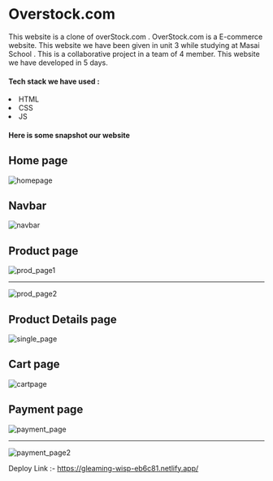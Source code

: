 <div>
 <h1>Overstock.com</h1>
 <p>This  website is a clone of overStock.com . OverStock.com is a E-commerce website. This website we have been given in unit 3 while studying at Masai School . This   is a collaborative project in a team of 4 member. This website we have developed in 5 days.</p>
 
 <h4>Tech stack we have used : </h4> 
   <li>HTML</li>
    <li>CSS</li>
     <li>JS</li>
 
 <h4>Here is some snapshot our website</h4>
 
 <h2>Home page</h2>
  <img src="https://miro.medium.com/max/1100/1*HW9Sdf086sxgoyvhVkanbw.webp" alt="homepage" />
  
  <h2>Navbar</h2>
  <img src="https://miro.medium.com/v2/resize:fit:1100/format:webp/1*G78uSTFgJA_LayJFCCCL7A.png" alt="navbar" />
  
  <h2>Product page</h2>
  <img src="https://miro.medium.com/max/1100/1*TIxbbM-keDJPkhCj0Osx4w.webp" alt="prod_page1" />
 <hr/>
  <img src="https://miro.medium.com/v2/resize:fit:1400/format:webp/1*j40zC2Sl-WFW9lEwml79fg.png" alt="prod_page2" />
  
  
   <h2>Product Details page </h2>
  
  
  <img src="https://miro.medium.com/v2/resize:fit:1100/format:webp/1*dUQA1oTjKLvI7eLr43QMwQ.png" alt="single_page" />
  
  
   <h2>Cart page</h2>
  <img src="https://miro.medium.com/v2/resize:fit:1100/format:webp/1*Rggh7rYLIOyu7tmZdeY23A.png" alt="cartpage" />
  
  
   <h2>Payment page </h2>
  
  <img src="https://miro.medium.com/v2/resize:fit:1100/format:webp/1*3DEIOA-j1ZiFTxVyoIY1HA.png" alt="payment_page" />
   <hr/>
  <img src="https://miro.medium.com/v2/resize:fit:1100/format:webp/1*ts4sk4yYXcYet6026WcGQQ.png" alt="payment_page2" />
  
</div>





Deploy Link :- https://gleaming-wisp-eb6c81.netlify.app/
